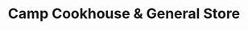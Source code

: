 ---
title: "Camp Cookhouse & General Store"
url: /elkwater/camp-cookhouse-and-general-store/
shop: general
---